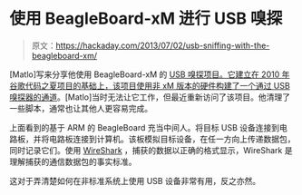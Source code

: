 # 使用 BeagleBoard-xM 进行 USB 嗅探

> 原文：<https://hackaday.com/2013/07/02/usb-sniffing-with-the-beagleboard-xm/>

[Matlo]写来分享他使用 BeagleBoard-xM 的 [USB 嗅探项目。它建立在 2010 年谷歌代码之夏项目的基础上，该项目使用非 xM 版本的硬件](http://blog.gimx.fr/?p=604)[构建了一个通过 USB 嗅探器的通道](http://www.elinux.org/BeagleBoard/GSoC/2010_Projects/USBSniffer)。[Matlo]当时无法让它工作，但最近重新访问了该项目。他清理了一些脚本，通常也让其他人更容易完成。

上面看到的基于 ARM 的 BeagleBoard 充当中间人。将目标 USB 设备连接到电路板，并将电路板连接到计算机。该板模拟目标设备，在任一方向上传递数据包，同时记录它们。使用 [WireShark](http://www.wireshark.org/) ，捕获的数据以正确的格式显示，WireShark 是理解捕获的通信数据包的事实标准。

这对于弄清楚如何在非标准系统上使用 USB 设备非常有用，反之亦然。